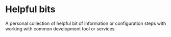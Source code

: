 # Helpful bits
A personal collection of helpful bit of information or configuration steps with working with common development tool or services. 
